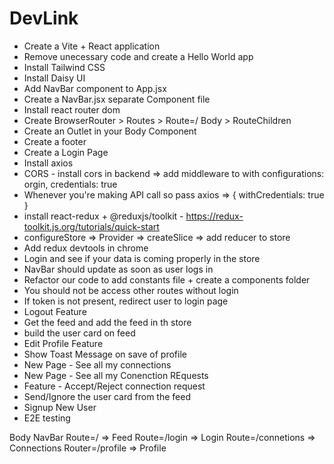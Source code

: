 # DevLink

- Create a Vite + React application
- Remove unecessary code and create a Hello World app
- Install Tailwind CSS
- Install Daisy UI
- Add NavBar component to App.jsx
- Create a NavBar.jsx separate Component file
- Install react router dom
- Create BrowserRouter > Routes > Route=/ Body > RouteChildren
- Create an Outlet in your Body Component
- Create a footer
- Create a Login Page
- Install axios
- CORS - install cors in backend => add middleware to with configurations: orgin, credentials: true
- Whenever you're making API call so pass axios => { withCredentials: true }
- install react-redux + @reduxjs/toolkit - https://redux-toolkit.js.org/tutorials/quick-start
- configureStore => Provider => createSlice => add reducer to store
- Add redux devtools in chrome
- Login and see if your data is coming properly in the store
- NavBar should update as soon as user logs in
- Refactor our code to add constants file + create a components folder
- You should not be access other routes without login
- If token is not present, redirect user to login page
- Logout Feature
- Get the feed and add the feed in th store
- build the user card on feed
- Edit Profile Feature
- Show Toast Message on save of profile
- New Page - See all my connections
- New Page - See all my Conenction REquests
- Feature - Accept/Reject connection request
- Send/Ignore the user card from the feed
- Signup New User
- E2E testing

Body NavBar Route=/ => Feed Route=/login => Login Route=/connetions => Connections Router=/profile => Profile
